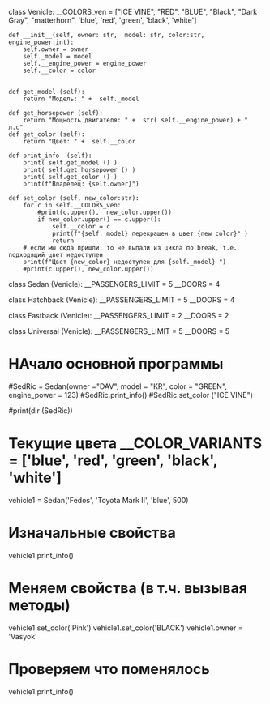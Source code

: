 class Venicle:
    __COLORS_ven = ["ICE VINE", "RED", "BLUE", "Black", "Dark Gray",  "matterhorn", 'blue', 'red', 'green', 'black', 'white']

    def __init__(self, owner: str,  model: str, color:str, engine_power:int):
        self.owner = owner
        self._model = model
        self.__engine_power = engine_power
        self.__color = color


    def get_model (self):
        return "Модель: " +  self._model

    def get_horsepower (self):
        return "Мощность двигателя: " +  str( self.__engine_power) + " л.с"
    def get_color (self):
        return "Цвет: " +  self.__color

    def print_info  (self):
        print( self.get_model () )
        print( self.get_horsepower () )
        print( self.get_color () )
        print(f"Владелец: {self.owner}")

    def set_color (self, new_color:str):
        for c in self.__COLORS_ven:
            #print(c.upper(),  new_color.upper())
            if new_color.upper() == c.upper():
                self.__color = c
                print(f"{self._model} перекрашен в цвет {new_color}" )
                return
        # если мы сюда пришли. то не выпали из цикла по break, т.е. подходящий цвет недоступен
        print(f"Цвет {new_color} недоступен для {self._model} ")
        #print(c.upper(), new_color.upper())



class Sedan (Venicle):
    __PASSENGERS_LIMIT = 5
    __DOORS = 4

class Hatchback (Venicle):
    __PASSENGERS_LIMIT = 5
    __DOORS = 4

class Fastback (Venicle):
    __PASSENGERS_LIMIT = 2
    __DOORS = 2

class Universal (Venicle):
    __PASSENGERS_LIMIT = 5
    __DOORS = 5


# НАчало основной программы


#SedRic = Sedan(owner ="DAV", model = "KR", color = "GREEN",  engine_power = 123)
#SedRic.print_info()
#SedRic.set_color ("ICE VINE")

#print(dir (SedRic))
# Текущие цвета __COLOR_VARIANTS = ['blue', 'red', 'green', 'black', 'white']
vehicle1 = Sedan('Fedos', 'Toyota Mark II', 'blue', 500)

# Изначальные свойства
vehicle1.print_info()

# Меняем свойства (в т.ч. вызывая методы)
vehicle1.set_color('Pink')
vehicle1.set_color('BLACK')
vehicle1.owner = 'Vasyok'

# Проверяем что поменялось
vehicle1.print_info()






